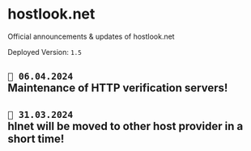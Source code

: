 # hostlook.net
Official announcements &amp; updates of hostlook.net

Deployed Version: `1.5`

## ``📣 06.04.2024``<br>Maintenance of HTTP verification servers! 
## ``📣 31.03.2024``<br>hlnet will be moved to other host provider in a short time! 
